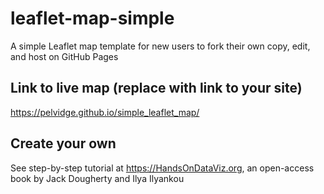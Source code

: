 # leaflet-map-simple
A simple Leaflet map template for new users to fork their own copy, edit, and host on GitHub Pages

## Link to live map (replace with link to your site)
https://pelvidge.github.io/simple_leaflet_map/

## Create your own
See step-by-step tutorial at https://HandsOnDataViz.org, an open-access book by Jack Dougherty and Ilya Ilyankou
